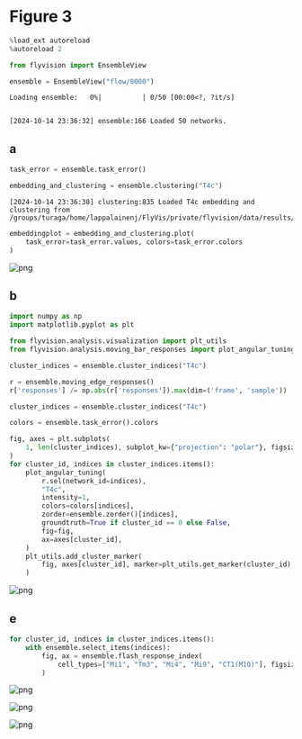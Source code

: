 # Figure 3


```python
%load_ext autoreload
%autoreload 2

from flyvision import EnsembleView
```


```python
ensemble = EnsembleView("flow/0000")
```


    Loading ensemble:   0%|          | 0/50 [00:00<?, ?it/s]


    [2024-10-14 23:36:32] ensemble:166 Loaded 50 networks.


## a


```python
task_error = ensemble.task_error()
```


```python
embedding_and_clustering = ensemble.clustering("T4c")
```

    [2024-10-14 23:36:38] clustering:835 Loaded T4c embedding and clustering from /groups/turaga/home/lappalainenj/FlyVis/private/flyvision/data/results/flow/0000/umap_and_clustering



```python
embeddingplot = embedding_and_clustering.plot(
    task_error=task_error.values, colors=task_error.colors
)
```



![png](figure_03_naturalistic_stimuli_responses_files/figure_03_naturalistic_stimuli_responses_6_0.png)



## b


```python
import numpy as np
import matplotlib.pyplot as plt

from flyvision.analysis.visualization import plt_utils
from flyvision.analysis.moving_bar_responses import plot_angular_tuning
```


```python
cluster_indices = ensemble.cluster_indices("T4c")
```


```python
r = ensemble.moving_edge_responses()
r['responses'] /= np.abs(r['responses']).max(dim=('frame', 'sample'))
```


```python
cluster_indices = ensemble.cluster_indices("T4c")
```


```python
colors = ensemble.task_error().colors
```


```python
fig, axes = plt.subplots(
    1, len(cluster_indices), subplot_kw={"projection": "polar"}, figsize=[2, 1]
)
for cluster_id, indices in cluster_indices.items():
    plot_angular_tuning(
        r.sel(network_id=indices),
        "T4c",
        intensity=1,
        colors=colors[indices],
        zorder=ensemble.zorder()[indices],
        groundtruth=True if cluster_id == 0 else False,
        fig=fig,
        ax=axes[cluster_id],
    )
    plt_utils.add_cluster_marker(
        fig, axes[cluster_id], marker=plt_utils.get_marker(cluster_id)
    )
```



![png](figure_03_naturalistic_stimuli_responses_files/figure_03_naturalistic_stimuli_responses_13_0.png)



## e


```python
for cluster_id, indices in cluster_indices.items():
    with ensemble.select_items(indices):
        fig, ax = ensemble.flash_response_index(
            cell_types=["Mi1", "Tm3", "Mi4", "Mi9", "CT1(M10)"], figsize=[1, 1]
        )
```



![png](figure_03_naturalistic_stimuli_responses_files/figure_03_naturalistic_stimuli_responses_15_0.png)





![png](figure_03_naturalistic_stimuli_responses_files/figure_03_naturalistic_stimuli_responses_15_1.png)





![png](figure_03_naturalistic_stimuli_responses_files/figure_03_naturalistic_stimuli_responses_15_2.png)
